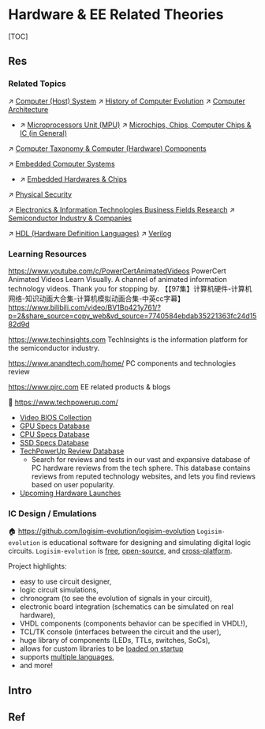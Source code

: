 # Hardware & EE Related Theories

[TOC]



## Res
### Related Topics
↗ [Computer (Host) System](../👷🏾‍♂️%20Computer%20(Host)%20System/Computer%20(Host)%20System.md)
↗ [History of Computer Evolution](../👷🏾‍♂️%20Computer%20(Host)%20System/Computer%20Architecture/📌%20Computer%20Organization%20&%20Architecture%20Basics/History%20of%20Computer%20Evolution.md)
↗ [Computer Architecture](../👷🏾‍♂️%20Computer%20(Host)%20System/Computer%20Architecture/Computer%20Architecture.md)
- ↗ [Microprocessors Unit (MPU)](../👷🏾‍♂️%20Computer%20(Host)%20System/Computer%20Architecture/Computer%20Microarchitectures%20(Computer%20Organization)%20&%20von%20Neumann%20Model/🚦%20Computer%20Processors%20&%20Logic%20Chips/📌%20Microprocessors%20Unit%20(MPU)/Microprocessors%20Unit%20(MPU).md)
↗ [Microchips, Chips, Computer Chips & IC (in General)](../👷🏾‍♂️%20Computer%20(Host)%20System/Computer%20Architecture/Microchips,%20Chips,%20Computer%20Chips%20&%20IC%20(in%20General).md)

↗ [Computer Taxonomy & Computer (Hardware) Components](../👷🏾‍♂️%20Computer%20(Host)%20System/Computer%20Taxonomy%20&%20Computer%20(Hardware)%20Components.md)

↗ [Embedded Computer Systems](../../Computer%20Engineering,%20Embedded%20&%20IoT/🚟%20Embedded%20Computer%20Systems/Embedded%20Computer%20Systems.md)
- ↗ [Embedded Hardwares & Chips](../../Computer%20Engineering,%20Embedded%20&%20IoT/🚟%20Embedded%20Computer%20Systems/Embedded%20Hardwares%20&%20Chips/Embedded%20Hardwares%20&%20Chips.md)

↗ [Physical Security](../../CyberSecurity/Physical%20Security/Physical%20Security.md)

↗ [Electronics & Information Technologies Business Fields Research](../../🗺%20CS%20Overview/Electronics%20&%20Information%20Technologies%20Business%20Fields%20Research/Electronics%20&%20Information%20Technologies%20Business%20Fields%20Research.md)
↗ [Semiconductor Industry & Companies](../../🗺%20CS%20Overview/Electronics%20&%20Information%20Technologies%20Business%20Fields%20Research/Hardware%20Industry%20&%20Manufacturers/Semiconductor%20Industry%20&%20Companies/Semiconductor%20Industry%20&%20Companies.md)

↗ [HDL (Hardware Definition Languages)](../../Computer%20Engineering,%20Embedded%20&%20IoT/Embedded%20Programming%20&%20Software%20Development/Languages/HDL%20(Hardware%20Definition%20Languages)/HDL%20(Hardware%20Definition%20Languages).md)
↗ [Verilog](../../Computer%20Engineering,%20Embedded%20&%20IoT/Embedded%20Programming%20&%20Software%20Development/Languages/HDL%20(Hardware%20Definition%20Languages)/Verilog/Verilog.md)


### Learning Resources
https://www.youtube.com/c/PowerCertAnimatedVideos
PowerCert Animated Videos
Learn Visually. A channel of animated information technology videos. Thank you for stopping by.
【【97集】计算机硬件-计算机网络-知识动画大合集-计算机模拟动画合集-中英cc字幕】 https://www.bilibili.com/video/BV1Bp421y761/?p=2&share_source=copy_web&vd_source=7740584ebdab35221363fc24d1582d9d

https://www.techinsights.com
TechInsights is the information platform for the semiconductor industry.

https://www.anandtech.com/home/
PC components and technologies review

https://www.pjrc.com
EE related products & blogs

🤔 https://www.techpowerup.com/
- [Video BIOS Collection](https://www.techpowerup.com/vgabios/)
- [GPU Specs Database](https://www.techpowerup.com/gpu-specs/)
- [CPU Specs Database](https://www.techpowerup.com/cpu-specs/)
- [SSD Specs Database](https://www.techpowerup.com/ssd-specs/)
- [TechPowerUp Review Database](https://www.techpowerup.com/reviewdb/)
	- Search for reviews and tests in our vast and expansive database of PC hardware reviews from the tech sphere. This database contains reviews from reputed technology websites, and lets you find reviews based on user popularity.
- [Upcoming Hardware Launches](https://www.techpowerup.com/review/future-hardware-releases/)


### IC Design / Emulations
🏠 https://github.com/logisim-evolution/logisim-evolution
`Logisim-evolution` is educational software for designing and simulating digital logic circuits. `Logisim-evolution` is [free](https://github.com/logisim-evolution/logisim-evolution#license), [open-source](https://github.com/logisim-evolution), and [cross-platform](https://github.com/logisim-evolution/logisim-evolution#requirements).

Project highlights:
- easy to use circuit designer,
- logic circuit simulations,
- chronogram (to see the evolution of signals in your circuit),
- electronic board integration (schematics can be simulated on real hardware),
- VHDL components (components behavior can be specified in VHDL!),
- TCL/TK console (interfaces between the circuit and the user),
- huge library of components (LEDs, TTLs, switches, SoCs),
- allows for custom libraries to be [loaded on startup](https://github.com/logisim-evolution/logisim-evolution/blob/main/docs/automatic_library_import.md)
- supports [multiple languages](https://github.com/logisim-evolution/logisim-evolution/blob/main/docs/docs.md#translations),
- and more!



## Intro



## Ref
